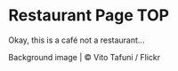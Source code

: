 # Restaurant Page TOP

Okay, this is a café not a restaurant...

Background image | © Vito Tafuni / Flickr